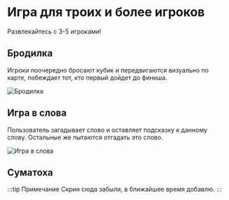 # Игра для троих и более игроков

Развлекайтесь с 3-5 игроками!

## Бродилка

Игроки поочередно бросают кубик и передвигаются визуально по карте, побеждает тот, кто первый дойдет до финиша.

![Бродилка](https://cdn.discordapp.com/attachments/1140195134676418610/1141075674988281926/image.png "Бродилка")

## Игра в слова

Пользователь загадывает слово и оставляет подсказку к данному слову. Остальные же пытаются отгадать это слово.

![Игра в слова](https://cdn.discordapp.com/attachments/1140195134676418610/1141076288367501332/image.png "Игра в слова")

## Суматоха

:::tip Примечание
Скрин сюда забыли, в ближайшее время добавлю.
:::
